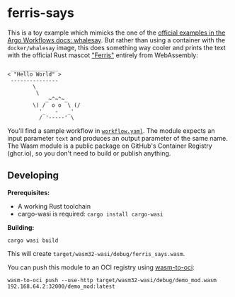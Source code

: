 # ferris-says

This is a toy example which mimicks the one of the [official examples in the Argo Workflows docs: whalesay](https://github.com/argoproj/argo-workflows/blob/master/examples/README.md#parameters). But rather than using a container with the `docker/whalesay` image, this does something way cooler and prints the text with the official Rust mascot ["Ferris"](https://rustacean.net) entirely from WebAssembly:

```
 _______________
< "Hello World" >
 ---------------
        \
         \
            _~^~^~_
        \) /  o o  \ (/
          '_   -   _'
          / '-----' \
```

You'll find a sample workflow in [`workflow.yaml`](workflow.yaml). The module expects an input parameter `text` and produces an output parameter of the same name. The Wasm module is a public package on GitHub's Container Registry (ghcr.io), so you don't need to build or publish anything.

## Developing

**Prerequisites:**
* A working Rust toolchain
* cargo-wasi is required: `cargo install cargo-wasi`

**Building:**

```shell
cargo wasi build
```

This will create `target/wasm32-wasi/debug/ferris_says.wasm`.

You can push this module to an OCI registry using [wasm-to-oci](https://github.com/engineerd/wasm-to-oci):

```shell
wasm-to-oci push --use-http target/wasm32-wasi/debug/demo_mod.wasm 192.168.64.2:32000/demo_mod:latest
```
